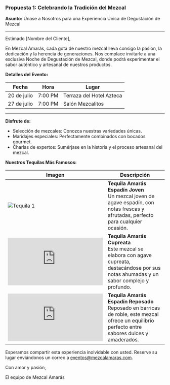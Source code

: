 ### Propuesta 1: Celebrando la Tradición del Mezcal

**Asunto:** Únase a Nosotros para una Experiencia Única de Degustación de Mezcal

---

Estimado [Nombre del Cliente],

En Mezcal Amarás, cada gota de nuestro mezcal lleva consigo la pasión, la dedicación y la herencia de generaciones. Nos complace invitarle a una exclusiva Noche de Degustación de Mezcal, donde podrá experimentar el sabor auténtico y artesanal de nuestros productos.

**Detalles del Evento:**

| Fecha       | Hora    | Lugar               |
|-------------|---------|---------------------|
| 20 de julio | 7:00 PM | Terraza del Hotel Azteca |
| 27 de julio | 7:00 PM | Salón Mezcalitos    |

---

**Disfrute de:**

- Selección de mezcales: Conozca nuestras variedades únicas.
- Maridajes especiales: Perfectamente combinados con bocados gourmet.
- Charlas de expertos: Sumérjase en la historia y el proceso artesanal del mezcal.

**Nuestros Tequilas Más Famosos:**

| Imagen                                                                                 | Descripción                                                                                                                                         |
|----------------------------------------------------------------------------------------|-----------------------------------------------------------------------------------------------------------------------------------------------------|
| ![Tequila 1](https://img.freepik.com/foto-gratis/vida-muerta-mezcal-gusano-maguey_23-2151267882.jpg?w=360&t=st=1720887029~exp=1720887629~hmac=91e77b50b64234279431c752b8f740a7c9e1978d105be49d727ae5e8770d67ee)                      | **Tequila Amarás Espadín Joven**<br>Un mezcal joven de agave espadín, con notas frescas y afrutadas, perfecto para cualquier ocasión.               |
| ![Tequila 2](https://www.freepik.es/foto-gratis/vida-muerta-mezcal-gusano-maguey_144241654.htm#query=mezcal&position=1&from_view=keyword&track=sph&uuid=12ca5f31-edee-4fe9-b114-a81769252763)                      | **Tequila Amarás Cupreata**<br>Este mezcal se elabora con agave cupreata, destacándose por sus notas ahumadas y un sabor complejo y profundo.       |
| ![Tequila 3](https://www.freepik.es/foto-gratis/vida-muerta-mezcal-gusano-maguey_144241669.htm#query=mezcal&position=4&from_view=keyword&track=sph&uuid=12ca5f31-edee-4fe9-b114-a81769252763)                      | **Tequila Amarás Espadín Reposado**<br>Reposado en barricas de roble, este mezcal ofrece un equilibrio perfecto entre sabores dulces y amaderados.   |

Esperamos compartir esta experiencia inolvidable con usted. Reserve su lugar enviándonos un correo a [eventos@mezcalamaras.com](mailto:eventos@mezcalamaras.com).

Con amor y pasión,

El equipo de Mezcal Amarás
